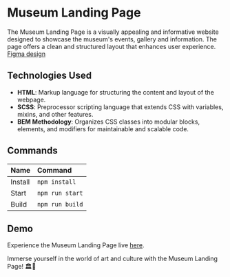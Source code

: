 # Museum Landing Page

The Museum Landing Page is a visually appealing and informative website designed to showcase the museum's events, gallery and information. The page offers a clean and structured layout that enhances user experience. [Figma design](https://www.figma.com/file/cRBCqE06cDrY3s4jX7h3iY/%D0%9D%D0%90%D0%9C%D0%A3-(Edit))

## Technologies Used

- **HTML**: Markup language for structuring the content and layout of the webpage.
- **SCSS**: Preprocessor scripting language that extends CSS with variables, mixins, and other features.
- **BEM Methodology**: Organizes CSS classes into modular blocks, elements, and modifiers for maintainable and scalable code.

## Commands

| Name    | Command         |
|:--------|:----------------|
| Install | `npm install`   |
| Start   | `npm run start` |
| Build   | `npm run build` |

## Demo

Experience the Museum Landing Page live [here](https://vshepel.github.io/museum-landing).

Immerse yourself in the world of art and culture with the Museum Landing Page! 🏛️🎨
